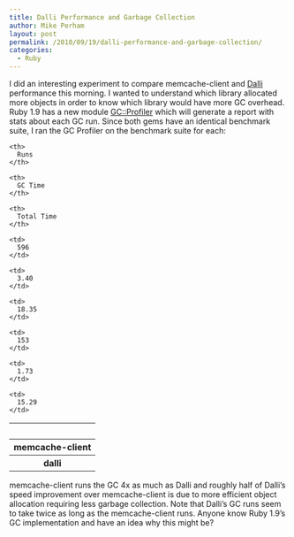 ```yaml
---
title: Dalli Performance and Garbage Collection
author: Mike Perham
layout: post
permalink: /2010/09/19/dalli-performance-and-garbage-collection/
categories:
  - Ruby
---
```

I did an interesting experiment to compare memcache-client and [Dalli][1] performance this morning. I wanted to understand which library allocated more objects in order to know which library would have more GC overhead. Ruby 1.9 has a new module [GC::Profiler][2] which will generate a report with stats about each GC run. Since both gems have an identical benchmark suite, I ran the GC Profiler on the benchmark suite for each:

<table cellpadding="5" cellspacing="10">
  <tr>
    <th>
      &nbsp;
    </th>
    
    <th>
      Runs
    </th>
    
    <th>
      GC Time
    </th>
    
    <th>
      Total Time
    </th>
  </tr>
  
  <tr>
    <th>
      memcache-client
    </th>
    
    <td>
      596
    </td>
    
    <td>
      3.40
    </td>
    
    <td>
      18.35
    </td>
  </tr>
  
  <tr>
    <th>
      dalli
    </th>
    
    <td>
      153
    </td>
    
    <td>
      1.73
    </td>
    
    <td>
      15.29
    </td>
  </tr>
</table>

memcache-client runs the GC 4x as much as Dalli and roughly half of Dalli&#8217;s speed improvement over memcache-client is due to more efficient object allocation requiring less garbage collection. Note that Dalli&#8217;s GC runs seem to take twice as long as the memcache-client runs. Anyone know Ruby 1.9&#8217;s GC implementation and have an idea why this might be?

 [1]: http://github.com/mperham/dalli
 [2]: http://rdoc.info/docs/ruby-core/1.9.2/GC/Profiler